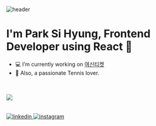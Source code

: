 ![header](https://capsule-render.vercel.app/api?type=slice&color=75BDE0&height=200&section=header&text=PARK%20SI%20HYUNG&fontSize=80&fontColor=000000)
<br/>
# **<div>I'm Park Si Hyung, Frontend Developer using React 🚀</div>**

- 💻  I’m currently working on [여신티켓](https://apps.apple.com/kr/app/%EC%97%AC%EC%8B%A0%ED%8B%B0%EC%BC%93/id1228558605)  
-  🎾  Also, a passionate Tennis lover.

<br/>
<br/>  
<div><img src="https://github-readme-stats.vercel.app/api?username=shpkc&show_icons=true&count_private=true&hide_border=true" align="center" /></div>

<!-- [![Top Langs](https://github-readme-stats.vercel.app/api/top-langs/?username=shpkc&layout=compact)](https://github.com/anuraghazra/github-readme-stats) -->

<br/>
<br/>

<div>
<a href="https://linkedin.com/in/시형-박-1a8805211" target="_blank">
<img src=https://img.shields.io/badge/linkedin-%231E77B5.svg?&style=for-the-badge&logo=linkedin&logoColor=white alt=linkedin style="margin-bottom: 5px;" />
</a>
<a href="https://instagram.com/tevelope_tennis" target="_blank">
<img src=https://img.shields.io/badge/instagram-%23000000.svg?&style=for-the-badge&logo=instagram&logoColor=white alt=instagram style="margin-bottom: 5px;" />
</a>
<!-- <a href="https://dev.to//" target="_blank">
<img src=https://img.shields.io/badge/dev.to-%2308090A.svg?&style=for-the-badge&logo=dev.to&logoColor=white alt=devto style="margin-bottom: 5px;" />
</a> -->
</div>
